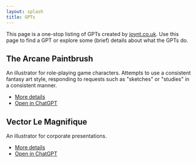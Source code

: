 ```yaml
---
layout: splash
title: GPTs
---
```


This page is a one-stop listing of GPTs created by
[joynt.co.uk](https://dev.joynt.co.uk). Use this page to find a GPT or explore
some (brief) details about what the GPTs do.

## The Arcane Paintbrush

An illustrator for role-playing game characters. Attempts to use a consistent
fantasy art style, responding to requests such as "sketches" or "studies" in a
consistent manner.

* [More details](./arcane_paintbrush.md)
* [Open in ChatGPT](https://chat.openai.com/g/g-3R9svhPj5-arcane-paintbrush)

## Vector Le Magnifique

An illustrator for corporate presentations.

* [More details](./vector_le_magnifique.md)
* [Open in ChatGPT](https://chat.openai.com/g/g-wagBADp7N-vector-le-magnifique)
